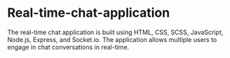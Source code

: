 # Real-time-chat-application
The real-time chat application is built using HTML, CSS, SCSS, JavaScript, Node.js, Express, and Socket.io. The application allows multiple users to engage in chat conversations in real-time.
